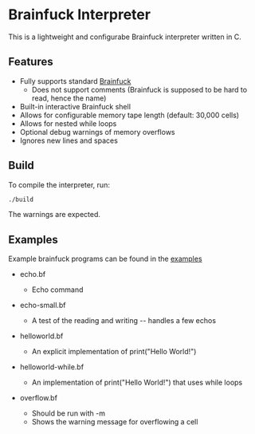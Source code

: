# Brainfuck Interpreter

This is a lightweight and configurabe Brainfuck interpreter written in C.

## Features

- Fully supports standard [Brainfuck](https://gist.github.com/roachhd/dce54bec8ba55fb17d3a)
	- Does not support comments (Brainfuck is supposed to be hard to read, hence the name)
- Built-in interactive Brainfuck shell
- Allows for configurable memory tape length (default: 30,000 cells)
- Allows for nested while loops
- Optional debug warnings of memory overflows
- Ignores new lines and spaces

## Build

To compile the interpreter, run:
```bash
./build
```
The warnings are expected.

## Examples

Example brainfuck programs can be found in the [examples](./examples)
* echo.bf
	* Echo command
	
* echo-small.bf 
	* A test of the reading and writing -- handles a few echos

* helloworld.bf 
	* An explicit implementation of print("Hello World!")

* helloworld-while.bf
	* An implementation of print("Hello World!") that uses while loops

* overflow.bf
	* Should be run with -m 
	* Shows the warning message for overflowing a cell
